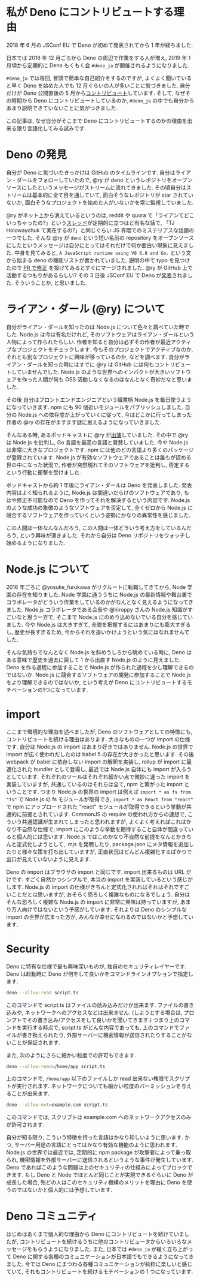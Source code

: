 # 私が Deno にコントリビュートする理由

2018 年 6 月の JSConf EU で Deno が初めて発表されてから 1 年が経ちました.

日本では 2018 年 12 月ごろから Deno の周辺で作業をする人が増え, 2019 年 1 月頃から定期的に Deno もくもく会 `#deno_ja` が開催されるようになりました.

`#deno_ja` では毎回, 冒頭で簡単な自己紹介をするのですが, よくよく聞いていると早く Deno を始めた人でも 12 月ぐらいの人が多いことに気づきました. 自分だけが Deno 公開直後の 5 月から[コントリビュート](https://github.com/denoland/deno/commits?author=kt3k)しています. そして, なぜその時期から Deno にコントリビュートしているのか, `#deno_ja` の中でも自分からあまり説明できていないことに気がつきました.

この記事は, なぜ自分がそこまで Deno にコントリビュートするのかの理由を出来る限り言語化してみる試みです.

# Deno の発見

自分が Deno に気づいたきっかけは GitHub のタイムラインです. 自分はライアン・ダールをフォローしていたので, @ry が deno というレポジトリをオープンソースにしたというメッセージがストリームに流れてきました. その頃自分はストリームは基本的に全て目を通していて, 面白そうなレポジトリが star されていないか, 面白そうなプロジェクトを始めた人がいないかを常に監視していました.

@ry がネット上から消えているというのは, reddit や quora で「ライアンてどこいっちゃったの?」という[スレッド](https://www.reddit.com/r/node/comments/2wpxyv/what_is_ryan_dahl_doing_these_days/)が定期的に立つほど有名な話で, 「TJ Holowaychuk て実在するの?」と同じぐらい JS 界隈でのミステリアスな話題の一つでした. そんな @ry が `deno` という短い名前の repository をオープンソースにしたというメッセージは自分にとってはそれだけで何か面白い現象に見えました. 中身を見てみると, `A JavaScript runtime using V8 6.8 and Go.` という文から始まる deno の機能リストが書かれていました. 説明の中で typo を見つけたので [PR で修正](https://github.com/denoland/deno/pull/2) を投げてみるとすぐにマージされました. @ry が GitHub 上で活動するつもりがあるらしい? その 3 日後 JSConf EU で Deno が[発表](https://www.youtube.com/watch?v=M3BM9TB-8yA)されました. そういうことか, と思いました.

# ライアン・ダール (@ry) について

自分がライアン・ダールを知ったのは Node.js について色々と調べていた時でした. Node.js は今は有名だけれど, そのソフトウェアはライアン・ダールという人物によって作られたらしい. 作者を知ると自分は必ずその作者が最近アクティブなプロジェクトをチェックします. 今もそのプロジェクトでアクティブなのか, それとも別なプロジェクトに興味が移っているのか, などを調べます. 自分がライアン・ダールを知った時にはすでに @ry は GitHub には何もコントリビュートしていませんでした. Node.js のような世界へのインパクトが大きいソフトウェアを作った人間が何も OSS 活動しなくなるのはなんとなく奇妙だなと思いました.

その後 自分はフロントエンドエンジニアという職業柄 Node.js を毎日使うようになっていきます. npm にも 90 個近いモジュールをパブリッシュしました. 自分の Node.js への依存度が上がっていくに従って, 今はどこかに行ってしまった作者の @ry の存在がますます謎に思えるようになっていきました.

そんなある時, あるポッドキャストに @ry が[出演](https://mappingthejourney.com/single-post/2017/08/31/episode-8-interview-with-ryan-dahl-creator-of-nodejs/)していました. その中で @ry は Node.js を批判し, Go 言語を最高の言語と賞賛していました. 今や Node.js は非常に大きなプロジェクトです. npm には他のどの言語より多くのパッケージが登録されています. Node.js が有効なソフトウェアであることは誰もが認める世の中になった状況で, 作者が突然現れてそのソフトウェアを批判し, 否定するという行動に衝撃を受けました.

ポッドキャストから約 1 年後にライアン・ダールは Deno を発表しました. 発表内容はよく知られるように, Node.js は間違いだらけのソフトウェアであり, もはや修正不可能なので Deno を作ってそれを解決するという内容です. Node.js のような成功の象徴のようなソフトウェアを否定して, 全くゼロから Node.js に競合するソフトウェアを作っていくという姿勢にかなりの異常性を感じました.

この人間は一体なんなんだろう, この人間は一体どういう考え方をしているんだろう, という興味が湧きました. それから自分は Deno リポジトリをウォッチし始めるようになりました.

# Node.js について

2016 年ごろに @yosuke_furukawa がリクルートに転職してきてから, Node 学園の存在を知りました. Node 学園に通ううちに Node.js の最新情報や舞台裏でコラボレータがどういう作業をしているのかがなんとなく見えるようになってきました. Node.js コラボレータである会長や @hiroppy さんの Node.js 知識がすごいなと思う一方で, そこまで Node.js にのめり込めないでいる自分を感じていました. 今や Node.js は大きすぎて, 全貌を把握するにはあまりにも膨大すぎるし, 歴史が長すぎるため, 今からそれを追いかけようという気にはなれませんでした.

そんな気持ちでなんとなく Node.js を斜めうしろから眺めている時に, Deno はある意味で歴史を過去に戻して 1 から出直す Node.js のように見えました. Deno を作る過程に参加することで Node.js が作られた過程を少し理解できるのではないか. Node.js に競合するソフトウェアの開発に参加することで Node.js をより理解できるのではないか, という考えが Deno にコントリビュートするモチベーションの1つになっています.

<!--
# Gitster さん

Deno にコントリビュートを始めた時に少し頭をよぎったインタビュー記事があります. git のメンテナーの濱野さんの[記事](https://gihyo.jp/dev/serial/01/alpha-geek/0040)です. 記事の中で濱野さんが git が本当に始まった直後から, linus と会話しながら開発に参加していった経緯が書かれています. ほとんどの人にとって git というソフトウェアは, ある日突然完成した姿で目の前に現れたソフトウェアだと思います. その git が出来る瞬間からの経緯をずっと見てきている濱野さんのような立場に一種の憧れのようなものを上の記事を読んだ時から感じていました. しかし, git は今から見れば社会のインフラになった基本的で重要なソフトウェアですが, 濱野さんがコントリビュートし始めた当時は何だから分からない, 出来るかどうかも分からないソフトウェアだったはずです. 上の記事で濱野さんが git merge の実装をしたが linus がもっと良い実装を作ったので reject されたというエピソードが出てきます. merge も出来ない頃の git というのはほとんど何も出来ないソフトウェアだったはずです. 自分が Deno にコントリビュートし始めた頃はまだ Deno はビルドができませんでした. @ry が, こういう風にディレクトリを整理したら GN のビルドが通る気がする, という issue を立てていて, 誰も着手する気配がなかったため, 自分がそのステップに従ってビルドを組み立てて行き最終的に何とか GN のビルドが通るようになりました. その作業をした時に, 何のためにやっているのか自分でも分からない部分がありましたが, 濱野さんが git merge を実装した時も似たような心境だったのではないかなと想像しています.
-->

# import

ここまで環境的な理由を述べましたが, Deno のソフトウェアとしての特徴にも, コントリビュートを続ける理由はあります. 大きなものの一つが import の仕様です. 自分は Node.js の import はあまり好きではありません. Node.js の世界で import が広く使われだしたのは babel 5 の存在が大きかったと思います. その後 webpack が babel に依存しない import の解釈を実装し, rollup が import に最適化された bundler として登場し, 最近では Node.js 自体にも import が入ろうとしています. それぞれのツールはそれぞれ細かい点で微妙に違った import を実装していますが, 共通しているのはそれらは全て, npm と繋がった import ということです. つまり Node.js の世界の import は例えば `import * as fs from "fs"` で Node.js の fs モジュールが取得でき, `import * as React from "react"` で npm にアップロードされた "react" モジュールが取得できるという挙動が共通的に前提とされています. CommonJS の require の使われ方からの連想で, こういう共通認識が生まれてしまったと思われますが, よくよく考えればこれはかなり不自然な仕様で, import にこのような挙動を期待すること自体が間違っていると個人的には思います. Node.js ではこのかなり不自然な前提をなんとかきちんと定式化しようとして, .mjs を発明したり, package.json にメタ情報を追加したりと様々な策を打ち出していますが, 正直状況はどんどん複雑化するばかりで出口が見えていないように見えます.

Deno の import はブラウザの import と同じです. import 出来るものは URL だけです. すごく自然かつシンプルで, 本当の import を実装しているという感じがします. Node.js の import の仕様がきちんと定式化されればそれはそれですごいことだとは思いますが, おそらく恐ろしく複雑なものになるでしょう. 自分はそんな恐ろしく複雑な Node.js の import に非常に興味は持っていますが, あまり万人向けではないという予感がしています. それよりは Deno のシンプルな import の世界が広まった方が, みんなが幸せになれるのではないかと予想しています.

# Security

Deno に特有な仕様で最も興味深いものが, 独自のセキュリティレイヤーです. Deno は起動時に Deno が何をして良いかをコマンドラインオプションで指定します.

```sh
deno --allow-read script.ts
```

このコマンドで script.ts はファイルの読み込みだけが出来ます. ファイルの書き込みや, ネットワークへのアクセスなどは出来ません. (しようとする場合は, プロンプトでその書き込み/アクセスをして良いかを聞いてきます.) つまり上のコマンドを実行する時点で, script.ts がどんな内容であっても, 上のコマンドでファイルが書き換えられたり, 外部サーバーに機密情報が送信されたりすることがないことが保証されます.

また, 次のようにさらに細かい粒度での許可もできます.

```sh
deno --allow-read=/home/app script.ts
```

上のコマンドで, `/home/app` 以下のファイルしか read 出来ない権限でスクリプトが実行されます. ネットワークについても細かい粒度のパーミッションを与えることが出来ます.

```sh
deno --allow-net=example.com script.ts
```

このコマンドでは, スクリプトは example.com へのネットワークアクセスのみが許可されます.

自分が知る限り, こういう特徴を持った言語はかなり珍しいように思います. かつ, サーバー用途の言語にとってはかなり有効な機能のように思われます. Node.js の世界では最近では, 定期的に npm package が攻撃者によって乗っ取られ, 機密情報を外部サーバーに送信されるというような事件が発生しています. Deno であればこのような問題は上のセキュリティの仕組みによってブロックできます. もし Deno と Node でほとんど同じことが実現できるぐらいに Deno が成長した場合, 殆どの人はこのセキュリティ機構のメリットを理由に Deno を使うのではないかと個人的には予想しています.

# Deno コミュニティ

はじめはあくまで個人的な理由から Deno にコントリビュートを続けていましたが, コントリビュートを続けるうちに他のコントリビュータからいろいろなメッセージをもらうようになりました. また, 日本では `#deno_ja` が緩く立ち上がって Deno に関する各種のコミュニケーションが日本語でもできるようになってきました. 今では Deno にまつわる各種コミュニケーションが純粋に楽しいと感じていて, それもコントリビュートを続けるモチベーションの 1 つになっています.
